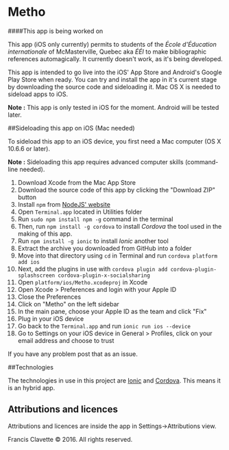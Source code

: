 # Metho
####This app is being worked on

This app (iOS only currently) permits to students of the *École d'Éducation internationale* of McMasterville, Quebec aka *ÉÉI* to make bibliographic references automagically. It currently doesn't work, as it's being developed. 

This app is intended to go live into the iOS' App Store and Android's Google Play Store when ready. You can try and install the app in it's current stage by downloading the source code and sideloading it. Mac OS X is needed to sideload apps to iOS.

**Note :** This app is only tested in iOS for the moment. Android will be tested later.

##Sideloading this app on iOS (Mac needed)

To sideload this app to an iOS device, you first need a Mac computer (OS X 10.6.6 or later).

**Note :** Sideloading this app requires advanced computer skills (command-line needed).

1. Download Xcode from the Mac App Store
2. Download the source code of this app by clicking the "Download ZIP" button
3. Install `npm` from [NodeJS' website](nodejs.org)
4. Open `Terminal.app` located in Utilities folder
5. Run `sudo npm install npm -g` command in the terminal
6. Then, run `npm install -g cordova` to install *Cordova* the tool used in the making of this app.
7. Run `npm install -g ionic` to install *Ionic* another tool
8. Extract the archive you downloaded from GitHub into a folder
9. Move into that directory using `cd` in Terminal and run `cordova platform add ios`
10. Next, add the plugins in use with `cordova plugin add cordova-plugin-splashscreen cordova-plugin-x-socialsharing` 
11. Open `platform/ios/Metho.xcodeproj` in Xcode
12. Open Xcode > Preferences and login with your Apple ID
13. Close the Preferences
14. Click on "Metho" on the left sidebar
15. In the main pane, choose your Apple ID as the team and click "Fix"
16. Plug in your iOS device
17. Go back to the `Terminal.app` and run `ionic run ios --device`
18. Go to Settings on your iOS device in General > Profiles, click on your email address and choose to trust

If you have any problem post that as an issue.



##Technologies

The technologies in use in this project are [Ionic](ionicframework.com) and [Cordova](cordova.apache.org). This means it is an hybrid app.

## Attributions and licences

Attributions and licences are inside the app in Settings->Attributions view.



Francis Clavette © 2016. All rights reserved.